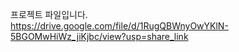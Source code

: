 프로젝트 파일입니다.<br>
https://drive.google.com/file/d/1RugQBWnyOwYKlN-5BGOMwHiWz_jiKjbc/view?usp=share_link
